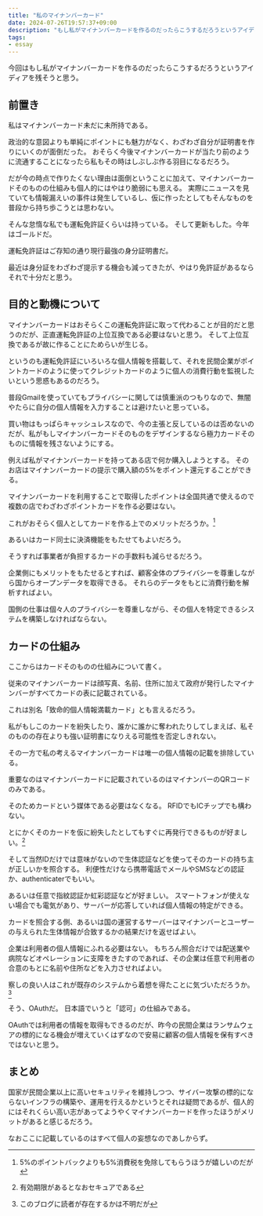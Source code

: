 ```yaml
---
title: "私のマイナンバーカード"
date: 2024-07-26T19:57:37+09:00
description: "もし私がマイナンバーカードを作るのだったらこうするだろうというアイディア"
tags:
- essay
---
```


今回はもし私がマイナンバーカードを作るのだったらこうするだろうというアイディアを残そうと思う。

## 前置き

私はマイナンバーカード未だに未所持である。

政治的な意図よりも単純にポイントにも魅力がなく、わざわざ自分が証明書を作りにいくのが面倒だった。
おそらく今後マイナンバーカードが当たり前のように流通することになったら私もその時はしぶしぶ作る羽目になるだろう。

だが今の時点で作りたくない理由は面倒ということに加えて、マイナンバーカードそのものの仕組みも個人的にはやはり脆弱にも思える。
実際にニュースを見ていても情報漏えいの事件は発生しているし、仮に作ったとしてもそんなものを普段から持ち歩こうとは思わない。

そんな怠惰な私でも運転免許証くらいは持っている。
そして更新もした。今年はゴールドだ。

運転免許証はご存知の通り現行最強の身分証明書だ。

最近は身分証をわざわざ提示する機会も減ってきたが、やはり免許証があるならそれで十分だと思う。

## 目的と動機について

マイナンバーカードはおそらくこの運転免許証に取って代わることが目的だと思うのだが、正直運転免許証の上位互換である必要はないと思う。
そして上位互換であるが故に作ることにためらいが生じる。

というのも運転免許証にいろいろな個人情報を搭載して、それを民間企業がポイントカードのように使ってクレジットカードのように個人の消費行動を監視したいという思惑もあるのだろう。

普段Gmailを使っていてもプライバシーに関しては慎重派のつもりなので、無闇やたらに自分の個人情報を入力することは避けたいと思っている。

買い物はもっぱらキャッシュレスなので、今の主張と反しているのは否めないのだが、私がもしマイナンバーカードそのものをデザインするなら極力カードそのものに情報を残さないようにする。

例えば私がマイナンバーカードを持ってある店で何か購入しようとする。
そのお店はマイナンバーカードの提示で購入額の5%をポイント還元することができる。

マイナンバーカードを利用することで取得したポイントは全国共通で使えるので複数の店でわざわざポイントカードを作る必要はない。

これがおそらく個人としてカードを作る上でのメリットだろうか。[^1]

[^1]: 5%のポイントバックよりも5%消費税を免除してもらうほうが嬉しいのだが

あるいはカード同士に決済機能をもたせてもよいだろう。

そうすれば事業者が負担するカードの手数料も減らせるだろう。

企業側にもメリットをもたせるとすれば、顧客全体のプライバシーを尊重しながら国からオープンデータを取得できる。
それらのデータをもとに消費行動を解析すればよい。

国側の仕事は個々人のプライバシーを尊重しながら、その個人を特定できるシステムを構築しなければならない。

## カードの仕組み

ここからはカードそのものの仕組みについて書く。

従来のマイナンバーカードは顔写真、名前、住所に加えて政府が発行したマイナンバーがすべてカードの表に記載されている。

これは別名「致命的個人情報満載カード」とも言えるだろう。

私がもしこのカードを紛失したり、誰かに誰かに奪われたりしてしまえば、私そのものの存在よりも強い証明書になりえる可能性を否定しきれない。

その一方で私の考えるマイナンバーカードは唯一の個人情報の記載を排除している。

重要なのはマイナンバーカードに記載されているのはマイナンバーのQRコードのみである。

そのためカードという媒体である必要はなくなる。
RFIDでもICチップでも構わない。

とにかくそのカードを仮に紛失したとしてもすぐに再発行できるものが好ましい。[^2]

[^2]: 有効期限があるとなおセキュアである

そして当然IDだけでは意味がないので生体認証などを使ってそのカードの持ち主が正しいかを照合する。
利便性だけなら携帯電話でメールやSMSなどの認証か、authenticaterでもいい。

あるいは任意で指紋認証か虹彩認証などが好ましい。
スマートフォンが使えない場合でも電気があり、サーバーが応答していれば個人情報の特定ができる。

カードを照合する側、あるいは国の運営するサーバーはマイナンバーとユーザーの与えられた生体情報が合致するかの結果だけを返せばよい。

企業は利用者の個人情報にふれる必要はない。
もちろん照合だけでは配送業や病院などオペレーションに支障をきたすのであれば、その企業は任意で利用者の合意のもとに名前や住所などを入力させればよい。

察しの良い人はこれが既存のシステムから着想を得たことに気づいただろうか。[^3]

[^3]: このブログに読者が存在するかは不明だが

そう、OAuthだ。
日本語でいうと「認可」の仕組みである。

OAuthでは利用者の情報を取得もできるのだが、昨今の民間企業はランサムウェアの標的になる機会が増えていくはずなので安易に顧客の個人情報を保有すべきではないと思う。

## まとめ

国家が民間企業以上に高いセキュリティを維持しつつ、サイバー攻撃の標的にならないインフラの構築や、運用を行えるかというとそれは疑問であるが、個人的にはそれくらい高い志があってようやくマイナンバーカードを作ったほうがメリットがあると感じるだろう。

なおここに記載しているのはすべて個人の妄想なのであしからず。
